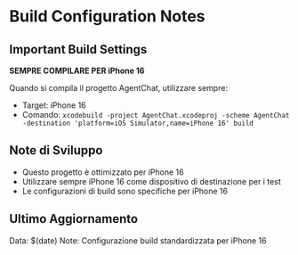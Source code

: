 # Build Configuration Notes

## Important Build Settings

**SEMPRE COMPILARE PER iPhone 16**

Quando si compila il progetto AgentChat, utilizzare sempre:
- Target: iPhone 16
- Comando: `xcodebuild -project AgentChat.xcodeproj -scheme AgentChat -destination 'platform=iOS Simulator,name=iPhone 16' build`

## Note di Sviluppo

- Questo progetto è ottimizzato per iPhone 16
- Utilizzare sempre iPhone 16 come dispositivo di destinazione per i test
- Le configurazioni di build sono specifiche per iPhone 16

## Ultimo Aggiornamento

Data: $(date)
Note: Configurazione build standardizzata per iPhone 16